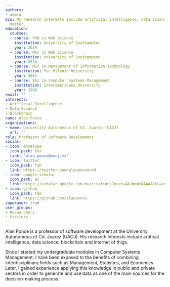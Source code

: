 ```yaml
---
authors:
- admin
bio: My research interests include artificial intelligence, data science, internet of things, blockchain.
  matter.
education:
  courses:
  - course: PhD in Web Science
    institution: University of Southampton
    year: 2019
  - course: MSc in Web Science
    institution: University of Southampton
    year: 2014
  - course: MSc in Management of Information Technology
    institution: Tec Milenio University
    year: 2011
  - course: BSc in Computer Systems Management 
    institution: Interamericana University
    year: 1998
email: ""
interests:
- Artificial Intelligence
- Data Science
- Blockchain
name: Alan Ponce
organizations:
- name: University Autonomous of Cd. Juarez (UACJ)
  url: ""
role: Professor of Software Development
social:
- icon: envelope
  icon_pack: fas
  link: 'alan.ponce@uacj.mx'
- icon: twitter
  icon_pack: fab
  link: https://twitter.com/alanponcerod
- icon: google-scholar
  icon_pack: ai
  link: https://scholar.google.com.mx/citations?user=4kJmpgYAAAAJ&hl=en
- icon: github
  icon_pack: fab
  link: https://github.com/alanponce
superuser: true
user_groups:
- Researchers
- Visitors
---
```


Alan Ponce is a professor of software development at the University Autonomous of Cd. Juarez (UACJ). His research interests include artifical intelligence, data science, blockchain and internet of thigs.

Since I started my undergraduate modules in Computer Systems Management, I have been exposed to the benefits of combining interdisciplinary fields such as Management, Statistics, and Economics. Later, I gained experience applying this knowledge in public and private sectors in order to generate and use data as one of the main sources for the decision-making process.
